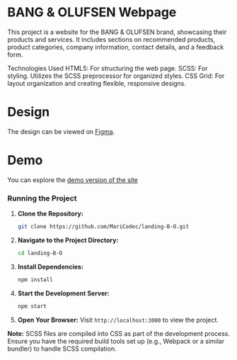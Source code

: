 # BANG & OLUFSEN Webpage

This project is a website for the BANG & OLUFSEN brand, showcasing their products and services. It includes sections on recommended products, product categories, company information, contact details, and a feedback form.

Technologies Used
HTML5: For structuring the web page.
SCSS: For styling. Utilizes the SCSS preprocessor for organized styles.
CSS Grid: For layout organization and creating flexible, responsive designs.
# Design
The design can be viewed on [Figma](https://www.figma.com/design/DtkQmQ797hk0nI4KfMi2Uq/BOSE-New-Version?node-id=6817-212&t=QoGiwqSOVCAap6B3-0).
# Demo
 You can explore the [demo version of the site](https://MariCodec.github.io/landing-B-O/)


### Running the Project

1. **Clone the Repository:**

    ```bash
    git clone https://github.com/MariCodec/landing-B-O.git
    ```

2. **Navigate to the Project Directory:**
    ```bash
    cd landing-B-O
    ```

3. **Install Dependencies:**
    ```bash
    npm install
    ```

4. **Start the Development Server:**
    ```bash
    npm start
    ```

5. **Open Your Browser:**
    Visit `http://localhost:3000` to view the project.

**Note:** SCSS files are compiled into CSS as part of the development process. Ensure you have the required build tools set up (e.g., Webpack or a similar bundler) to handle SCSS compilation.

